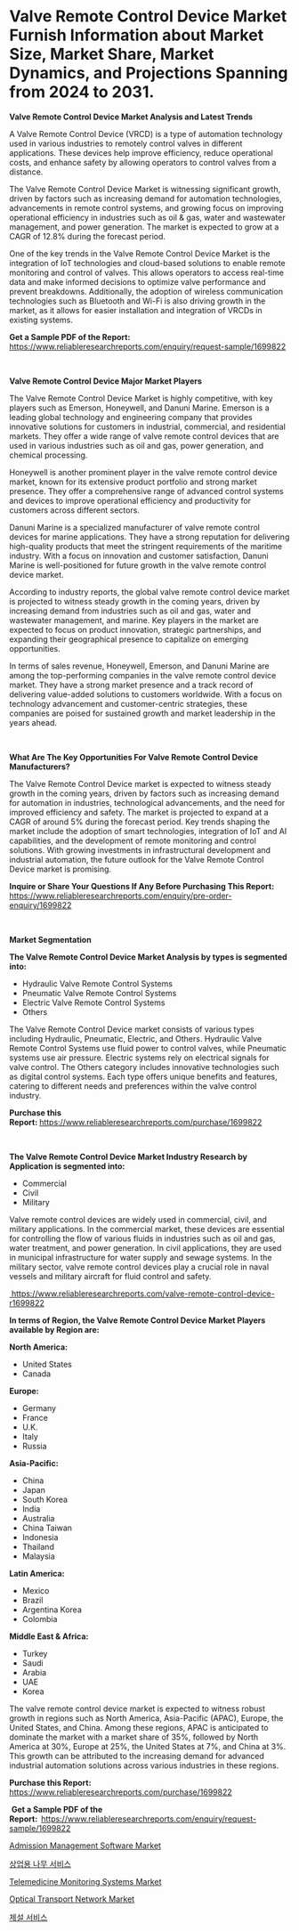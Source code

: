 <p><h1>Valve Remote Control Device Market Furnish Information about Market Size, Market Share, Market Dynamics, and Projections Spanning from 2024 to 2031.</h1></p><p><strong>Valve Remote Control Device Market Analysis and Latest Trends</strong></p>
<p><p>A Valve Remote Control Device (VRCD) is a type of automation technology used in various industries to remotely control valves in different applications. These devices help improve efficiency, reduce operational costs, and enhance safety by allowing operators to control valves from a distance.</p><p>The Valve Remote Control Device Market is witnessing significant growth, driven by factors such as increasing demand for automation technologies, advancements in remote control systems, and growing focus on improving operational efficiency in industries such as oil & gas, water and wastewater management, and power generation. The market is expected to grow at a CAGR of 12.8% during the forecast period.</p><p>One of the key trends in the Valve Remote Control Device Market is the integration of IoT technologies and cloud-based solutions to enable remote monitoring and control of valves. This allows operators to access real-time data and make informed decisions to optimize valve performance and prevent breakdowns. Additionally, the adoption of wireless communication technologies such as Bluetooth and Wi-Fi is also driving growth in the market, as it allows for easier installation and integration of VRCDs in existing systems.</p></p>
<p><strong>Get a Sample PDF of the Report:&nbsp;</strong> <a href="https://www.reliableresearchreports.com/enquiry/request-sample/1699822">https://www.reliableresearchreports.com/enquiry/request-sample/1699822</a></p>
<p>&nbsp;</p>
<p><strong>Valve Remote Control Device Major Market Players</strong></p>
<p><p>The Valve Remote Control Device Market is highly competitive, with key players such as Emerson, Honeywell, and Danuni Marine. Emerson is a leading global technology and engineering company that provides innovative solutions for customers in industrial, commercial, and residential markets. They offer a wide range of valve remote control devices that are used in various industries such as oil and gas, power generation, and chemical processing.</p><p>Honeywell is another prominent player in the valve remote control device market, known for its extensive product portfolio and strong market presence. They offer a comprehensive range of advanced control systems and devices to improve operational efficiency and productivity for customers across different sectors.</p><p>Danuni Marine is a specialized manufacturer of valve remote control devices for marine applications. They have a strong reputation for delivering high-quality products that meet the stringent requirements of the maritime industry. With a focus on innovation and customer satisfaction, Danuni Marine is well-positioned for future growth in the valve remote control device market.</p><p>According to industry reports, the global valve remote control device market is projected to witness steady growth in the coming years, driven by increasing demand from industries such as oil and gas, water and wastewater management, and marine. Key players in the market are expected to focus on product innovation, strategic partnerships, and expanding their geographical presence to capitalize on emerging opportunities.</p><p>In terms of sales revenue, Honeywell, Emerson, and Danuni Marine are among the top-performing companies in the valve remote control device market. They have a strong market presence and a track record of delivering value-added solutions to customers worldwide. With a focus on technology advancement and customer-centric strategies, these companies are poised for sustained growth and market leadership in the years ahead.</p></p>
<p>&nbsp;</p>
<p><strong>What Are The Key Opportunities For Valve Remote Control Device Manufacturers?</strong></p>
<p><p>The Valve Remote Control Device market is expected to witness steady growth in the coming years, driven by factors such as increasing demand for automation in industries, technological advancements, and the need for improved efficiency and safety. The market is projected to expand at a CAGR of around 5% during the forecast period. Key trends shaping the market include the adoption of smart technologies, integration of IoT and AI capabilities, and the development of remote monitoring and control solutions. With growing investments in infrastructural development and industrial automation, the future outlook for the Valve Remote Control Device market is promising.</p></p>
<p><strong>Inquire or Share Your Questions If Any Before Purchasing This Report:</strong> <a href="https://www.reliableresearchreports.com/enquiry/pre-order-enquiry/1699822">https://www.reliableresearchreports.com/enquiry/pre-order-enquiry/1699822</a></p>
<p>&nbsp;</p>
<p><strong>Market Segmentation</strong></p>
<p><strong>The Valve Remote Control Device Market Analysis by types is segmented into:</strong></p>
<p><ul><li>Hydraulic Valve Remote Control Systems</li><li>Pneumatic Valve Remote Control Systems</li><li>Electric Valve Remote Control Systems</li><li>Others</li></ul></p>
<p><p>The Valve Remote Control Device market consists of various types including Hydraulic, Pneumatic, Electric, and Others. Hydraulic Valve Remote Control Systems use fluid power to control valves, while Pneumatic systems use air pressure. Electric systems rely on electrical signals for valve control. The Others category includes innovative technologies such as digital control systems. Each type offers unique benefits and features, catering to different needs and preferences within the valve control industry.</p></p>
<p><strong>Purchase this Report:&nbsp;</strong><a href="https://www.reliableresearchreports.com/purchase/1699822">https://www.reliableresearchreports.com/purchase/1699822</a></p>
<p>&nbsp;</p>
<p><strong>The Valve Remote Control Device Market Industry Research by Application is segmented into:</strong></p>
<p><ul><li>Commercial</li><li>Civil</li><li>Military</li></ul></p>
<p><p>Valve remote control devices are widely used in commercial, civil, and military applications. In the commercial market, these devices are essential for controlling the flow of various fluids in industries such as oil and gas, water treatment, and power generation. In civil applications, they are used in municipal infrastructure for water supply and sewage systems. In the military sector, valve remote control devices play a crucial role in naval vessels and military aircraft for fluid control and safety.</p></p>
<p><a href="https://www.reliableresearchreports.com/valve-remote-control-device-r1699822">&nbsp;https://www.reliableresearchreports.com/valve-remote-control-device-r1699822</a></p>
<p><strong>In terms of Region, the Valve Remote Control Device Market Players available by Region are:</strong></p>
<p>
    <p> <strong> North America: </strong>
        <ul>
            <li>United States</li>
            <li>Canada</li>
        </ul>
        </p> 
    <p> <strong> Europe: </strong>
        <ul>
            <li>Germany</li>
            <li>France</li>
            <li>U.K.</li>
            <li>Italy</li>
            <li>Russia</li>
        </ul>
        </p> 
    <p> <strong> Asia-Pacific: </strong>
        <ul>
            <li>China</li>
            <li>Japan</li>
            <li>South Korea</li>
            <li>India</li>
            <li>Australia</li>
            <li>China Taiwan</li>
            <li>Indonesia</li>
            <li>Thailand</li>
            <li>Malaysia</li>
        </ul>
        </p> 
    <p> <strong> Latin America: </strong>
        <ul>
            <li>Mexico</li>
            <li>Brazil</li>
            <li>Argentina Korea</li>
            <li>Colombia</li>
        </ul>
        </p> 
    <p> <strong> Middle East & Africa: </strong>
        <ul>
            <li>Turkey</li>
            <li>Saudi</li>
            <li>Arabia</li>
            <li>UAE</li>
            <li>Korea</li>
        </ul>
    </p>
    </p>
<p><p>The valve remote control device market is expected to witness robust growth in regions such as North America, Asia-Pacific (APAC), Europe, the United States, and China. Among these regions, APAC is anticipated to dominate the market with a market share of 35%, followed by North America at 30%, Europe at 25%, the United States at 7%, and China at 3%. This growth can be attributed to the increasing demand for advanced industrial automation solutions across various industries in these regions.</p></p>
<p><strong>Purchase this Report: </strong><a href="https://www.reliableresearchreports.com/purchase/1699822">https://www.reliableresearchreports.com/purchase/1699822</a></p>
<p>&nbsp;<strong>Get a Sample PDF of the Report:&nbsp;&nbsp;</strong><a href="https://www.reliableresearchreports.com/enquiry/request-sample/1699822">https://www.reliableresearchreports.com/enquiry/request-sample/1699822</a></p>
<p><strong></strong></p>
<p><p><a href="https://github.com/EbonyHane1955/Market-Research-Report-List-1/blob/main/admission-management-software-market.md">Admission Management Software Market</a></p><p><a href="https://github.com/CarmellaLang1/Market-Research-Report-List-1/blob/main/473899064556.md">상업용 나무 서비스</a></p><p><a href="https://www.linkedin.com/pulse/telemedicine-monitoring-systems-market-furnishes-information-share-h6jtf">Telemedicine Monitoring Systems Market</a></p><p><a href="https://www.linkedin.com/pulse/optical-transport-network-market-analysis-sze-forecasted-1yyef">Optical Transport Network Market</a></p><p><a href="https://github.com/RonSpencer61/Market-Research-Report-List-1/blob/main/202399264555.md">제설 서비스</a></p></p>